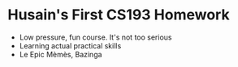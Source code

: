 # Husain's First CS193 Homework

- Low pressure, fun course. It's not too serious
- Learning actual practical skills
- Le Epic Mèmès, Bazinga
